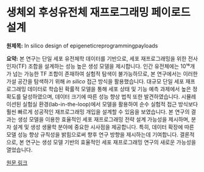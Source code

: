 # 생체외 후성유전체 재프로그래밍 페이로드 설계

**원제목:** In silico design of epigeneticreprogrammingpayloads

**요약:** 본 연구는 단일 세포 유전체학 데이터를 기반으로, 세포 재프로그래밍을 위한 전사인자(TF) 조합을 설계하는 성능 높은 생성 모델을 제시합니다.  인간 유전체에는 10¹⁶개가 넘는 가능한 TF 조합이 존재하여 실험적 탐색이 불가능하므로,  본 연구에서는 이러한 가설 공간을 탐색하기 위해 *in silico* 접근 방식을 활용했습니다.  대규모 단일 세포 재프로그래밍 데이터로 학습된 확률적 모델을 통해 세포 상태 및 기능 예측 과제에서 높은 정확도를 달성하였으며, 데이터 크기에 따른 성능 향상 법칙 또한 발견하였습니다.  시뮬레이션된 실험실 환경(lab-in-the-loop)에서 모델을 활용하여 순수 실험적 접근 방식보다 훨씬 빠르게 성공적인 재프로그래밍 개입을 설계할 수 있음을 보였습니다.  본 연구의 결과는 생성 모델을 이용한 효율적인 세포 재프로그래밍 전략 설계 가능성을 제시하며,  분자 설계 및 생성 생물학 분야에 중요한 시사점을 제공합니다.  특히, 데이터 확장에 따른 모델 성능 향상 규칙성을 밝힘으로써 향후 연구 방향을 제시하는데 기여합니다.  결론적으로, 본 연구는  생성 모델 기반의 효율적인  세포 재프로그래밍 연구의 새로운 가능성을 열었습니다.

[원문 링크](https://openreview.net/forum?id=kPQ6NKVAiT)
